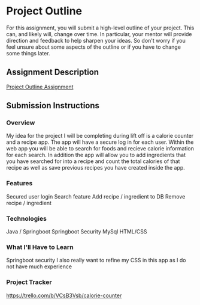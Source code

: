# Project Outline
For this assignment, you will submit a high-level outline of your project. This can, and likely will, change over time. In particular, your mentor will provide direction and feedback to help sharpen your ideas. So don't worry if you feel unsure about some aspects of the outline or if you have to change some things later.

## Assignment Description
[Project Outline Assignment](https://education.launchcode.org/liftoff/modules/assignments/project-outline)

## Submission Instructions

### Overview
My idea for the project I will be completing during lift off is a calorie counter and a recipe app. The app will have a secure log in for each user. Within the web app you will be able to search for foods and recieve calorie information for each search. In addition the app will allow you to add ingredients that you have searched for into a recipe and count the total calories of that recipe as well as save previous recipes you have created inside the app.
### Features
Secured user login
Search feature
Add recipe / ingredient to DB
Remove recipe / ingredient
### Technologies
Java / Springboot
Springboot Security
MySql
HTML/CSS

### What I'll Have to Learn
Springboot security
I also really want to refine my CSS in this app as I do not have much experience
### Project Tracker
https://trello.com/b/VCsB3Vsb/calorie-counter
